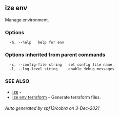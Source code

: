 ## ize env

Manage environment.

### Options

```
  -h, --help   help for env
```

### Options inherited from parent commands

```
  -c, --config-file string   set config file name
  -l, --log-level string     enable debug messages
```

### SEE ALSO

* [ize](ize.md)	 - 
* [ize env terraform](ize_env_terraform.md)	 - Generate terraform files.

###### Auto generated by spf13/cobra on 3-Dec-2021
